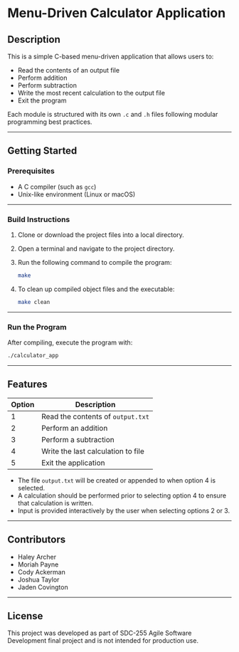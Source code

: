 # Menu-Driven Calculator Application

## Description

This is a simple C-based menu-driven application that allows users to:
- Read the contents of an output file
- Perform addition
- Perform subtraction
- Write the most recent calculation to the output file
- Exit the program

Each module is structured with its own `.c` and `.h` files following modular programming best practices.

---

## Getting Started

### Prerequisites

- A C compiler (such as `gcc`)
- Unix-like environment (Linux or macOS)

---

### Build Instructions

1. Clone or download the project files into a local directory.

2. Open a terminal and navigate to the project directory.

3. Run the following command to compile the program:

   ```bash
   make
   ```

4. To clean up compiled object files and the executable:

   ```bash
   make clean
   ```

---

### Run the Program

After compiling, execute the program with:

```bash
./calculator_app
```

---

## Features

| Option | Description                          |
|--------|--------------------------------------|
|   1    | Read the contents of `output.txt`    |
|   2    | Perform an addition                  |
|   3    | Perform a subtraction                |
|   4    | Write the last calculation to file   |
|   5    | Exit the application                 |

- The file `output.txt` will be created or appended to when option 4 is selected.
- A calculation should be performed prior to selecting option 4 to ensure that calculation is written.
- Input is provided interactively by the user when selecting options 2 or 3.

---

## Contributors

- Haley Archer 
- Moriah Payne 
- Cody Ackerman 
- Joshua Taylor
- Jaden Covington 

---

## License

This project was developed as part of SDC-255 Agile Software Development final project and is not intended for production use.